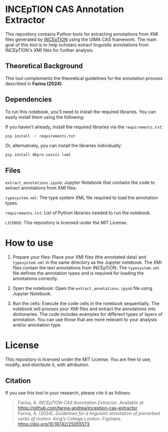 # INCEpTION CAS Annotation Extractor

This repository contains Python tools for extracting annotations from XMI files generated by [INCEpTION](https://inception-project.github.io/) using the UIMA CAS framework. The main goal of this tool is to help scholars extract linguistic annotations from INCEpTION's XMI files for further analysis.

## Theoretical Background

This tool complements the theoretical guidelines for the annotation process described in **Farina (2024)**. 

## Dependencies

To run this notebook, you'll need to install the required libraries. You can easily install them using the following:

If you haven't already, install the required libraries via the `requirements.txt`:

   ```bash
   pip install -r requirements.txt
```

Or, alternatively, you can install the libraries individually:

```
pip install dkpro-cassis lxml
```

## Files

`extract_annotations.ipynb`: Jupyter Notebook that contains the code to extract annotations from XMI files.

`typesystem.xml`: The type system XML file required to load the annotation types.

`requirements.txt`: List of Python libraries needed to run the notebook.

`LICENSE`: This repository is licensed under the MIT License.

# How to use

1. Prepare your files: Place your XMI files (the annotated data) and `typesystem.xml` in the same directory as the Jupyter notebook.
   The XMI files contain the text annotations from INCEpTION.
   The `typesystem.xml` file defines the annotation types and is required for loading the annotations correctly.

3. Open the notebook: Open the `extract_annotations.ipynb` file using Jupyter Notebook.

4. Run the cells: Execute the code cells in the notebook sequentially. The notebook will process your XMI files and extract the annotations into dictionaries. The code includes examples for different types of layers of annotation. You can use those that are more relevant to your analysis and/or annotation type.

# License

This repository is licensed under the MIT License. You are free to use, modify, and distribute it, with attribution.

## Citation

If you use this tool in your research, please cite it as follows:

> Farina, A. *INCEpTION CAS Annotation Extractor*. Available at: https://github.com/farina-andrea/inception-cas-extractor  
> Farina, A. (2024). *Guidelines for a linguistic annotation of preverbed verbs of motion*. King’s College London. Figshare. https://doi.org/10.18742/25055573.







